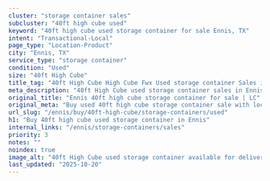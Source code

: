```yaml
---
cluster: "storage container sales"
subcluster: "40ft high cube used"
keyword: "40ft high cube used storage container for sale Ennis, TX"
intent: "Transactional-Local"
page_type: "Location-Product"
city: "Ennis, TX"
service_type: "storage container"
condition: "Used"
size: "40ft High Cube"
title_tag: "40ft High Cube High Cube Fwx Used storage container Sales in Ennis | LC Container"
meta_description: "40ft High Cube used storage container sales in Ennis. High cube containers with extra height. Fast delivery, competitive pricing. Serving storage containers area. Quote ID: NAB. Call (214) 524-4168 for your free quote today."
original_title: "Ennis 40ft high cube storage container for sale | LC"
original_meta: "Buy used 40ft high cube storage container sale with local delivery in Ennis, TX. LC Container — local Since 2003. Request a fast quote today."
url_slug: "/ennis/buy/40ft-high-cube/storage-containers/used"
h1: "Buy 40ft high cube used storage container in Ennis"
internal_links: "/ennis/storage-containers/sales"
priority: 3
notes: ""
noindex: true
image_alt: "40ft High Cube used storage container available for delivery in Ennis"
last_updated: "2025-10-20"
---
```


<!-- TODO: Add unique city/inventory copy, images, and internal links here. -->

